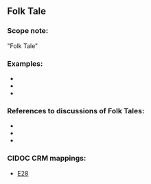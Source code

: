
## Folk Tale 

###  Scope note: 
"Folk Tale" 

### Examples: 

* 
* 
* 

### References to discussions of Folk Tales:

* 

* 

* 

### CIDOC CRM mappings: 

* [E28](http://www.cidoc-crm.org/entity/e28-conceptual-object/version-6.2)
